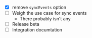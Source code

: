 - [x] remove `syncEvents` option
- [ ] Weigh the use case for sync events
    - There probably isn't any
- [ ] Release beta
- [ ] Integration documtation
